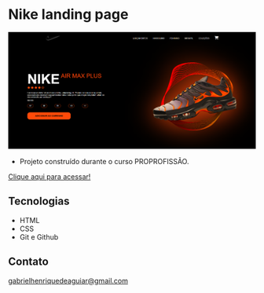 # Nike landing page 

 ![preview](./nikeLandingPage.png)

 - Projeto construído durante o curso PROPROFISSÃO.

 [Clique aqui para acessar!](https://gabrielaguiar1573.github.io/nikeLandingPage/)

## Tecnologias

- HTML
- CSS
- Git e Github

## Contato

gabrielhenriquedeaguiar@gmail.com
